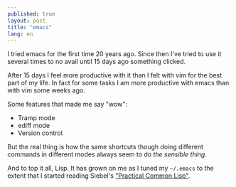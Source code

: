 ```yaml
---
published: true
layout: post
title: "emacs"
lang: en
---
```


I tried emacs for the first time 20 years ago. Since then I've tried to use it several times to no avail until 15 days ago something clicked.

After 15 days I feel more productive with it than I felt with vim for the best part of my life. In fact for some tasks I am more productive with emacs than with vim some weeks ago.

Some features that made me say "wow":

* Tramp mode
* ediff mode
* Version control

But the real thing is how the same shortcuts though doing different commands in different modes always seem to do *the sensible thing*.

And to top it all, Lisp. It has grown on me as I tuned my `~/.emacs` to the extent that I started reading Siebel's ["Practical Common Lisp"][].

 ["Practical Common Lisp"]: http://www.gigamonkeys.com/book/
